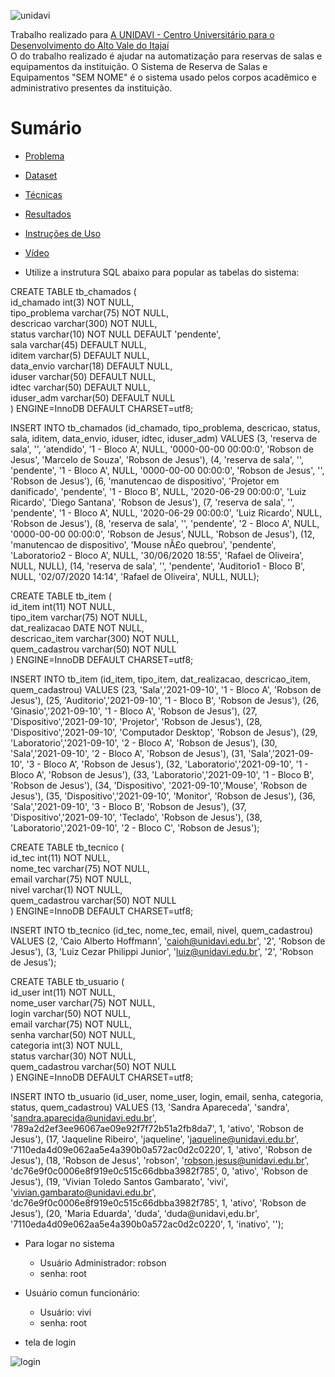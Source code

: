 ![unidavi](https://user-images.githubusercontent.com/31260719/139905606-d5602edc-1866-4389-9940-ea6216cabc52.png)


Trabalho realizado para [A UNIDAVI - Centro Universitário para o Desenvolvimento do Alto Vale do Itajaí](https://www.unidavi.edu.br/)<br> O do trabalho realizado é ajudar na automatização para reservas de salas e equipamentos da instituição. O Sistema de Reserva de Salas e Equipamentos "SEM NOME" é o sistema usado pelos corpos acadêmico e administrativo presentes da instituição. 



# Sumário 
* [Problema](#problema)
* [Dataset](#dataset)
* [Técnicas](#tecnicas)
* [Resultados](#resultados)
* [Instruções de Uso](#instrucao)
* [Vídeo](#video)

* Utilize a instrutura SQL abaixo para popular as tabelas do sistema:

CREATE TABLE tb_chamados (<br>
  id_chamado int(3) NOT NULL,<br>
  tipo_problema varchar(75) NOT NULL,<br>
  descricao varchar(300) NOT NULL,<br>
  status varchar(10) NOT NULL DEFAULT 'pendente',<br>
  sala varchar(45) DEFAULT NULL,<br>
  iditem varchar(5) DEFAULT NULL,<br>
  data_envio varchar(18) DEFAULT NULL,<br>
  iduser varchar(50) DEFAULT NULL,<br>
  idtec varchar(50) DEFAULT NULL,<br>
  iduser_adm varchar(50) DEFAULT NULL<br>
) ENGINE=InnoDB DEFAULT CHARSET=utf8;<br>


INSERT INTO tb_chamados (id_chamado, tipo_problema, descricao, status, sala, iditem, data_envio, iduser, idtec, iduser_adm) VALUES
(3, 'reserva de sala', '', 'atendido', '1 - Bloco A', NULL, '0000-00-00 00:00:0', 'Robson de Jesus', 'Marcelo de Souza', 'Robson de Jesus'),
(4, 'reserva de sala', '', 'pendente', '1 - Bloco A', NULL, '0000-00-00 00:00:0', 'Robson de Jesus', '', 'Robson de Jesus'),
(6, 'manutencao de dispositivo', 'Projetor em danificado', 'pendente', '1 - Bloco B', NULL, '2020-06-29 00:00:0', 'Luiz Ricardo', 'Diego Santana', 'Robson de Jesus'),
(7, 'reserva de sala', '', 'pendente', '1 - Bloco A', NULL, '2020-06-29 00:00:0', 'Luiz Ricardo', NULL, 'Robson de Jesus'),
(8, 'reserva de sala', '', 'pendente', '2 - Bloco A', NULL, '0000-00-00 00:00:0', 'Robson de Jesus', NULL, 'Robson de Jesus'),
(12, 'manutencao de dispositivo', 'Mouse nÃ£o quebrou', 'pendente', 'Laboratorio2 - Bloco A', NULL, '30/06/2020 18:55', 'Rafael de Oliveira', NULL, NULL),
(14, 'reserva de sala', '', 'pendente', 'Auditorio1 - Bloco B', NULL, '02/07/2020 14:14', 'Rafael de Oliveira', NULL, NULL);


CREATE TABLE tb_item (<br>
  id_item int(11) NOT NULL,<br>
  tipo_item varchar(75) NOT NULL,<br>
  dat_realizacao DATE NOT NULL,<br>
  descricao_item varchar(300) NOT NULL,<br>
  quem_cadastrou varchar(50) NOT NULL<br>
) ENGINE=InnoDB DEFAULT CHARSET=utf8;<br>


INSERT INTO tb_item (id_item, tipo_item, dat_realizacao, descricao_item, quem_cadastrou) VALUES
(23, 'Sala','2021-09-10', '1 - Bloco A', 'Robson de Jesus'),
(25, 'Auditorio','2021-09-10', '1 - Bloco B', 'Robson de Jesus'),
(26, 'Ginasio','2021-09-10', '1 - Bloco A', 'Robson de Jesus'),
(27, 'Dispositivo','2021-09-10', 'Projetor', 'Robson de Jesus'),
(28, 'Dispositivo','2021-09-10', 'Computador Desktop', 'Robson de Jesus'),
(29, 'Laboratorio','2021-09-10', '2 - Bloco A', 'Robson de Jesus'),
(30, 'Sala','2021-09-10', '2 - Bloco A', 'Robson de Jesus'),
(31, 'Sala','2021-09-10', '3 - Bloco A', 'Robson de Jesus'),
(32, 'Laboratorio','2021-09-10', '1 - Bloco A', 'Robson de Jesus'),
(33, 'Laboratorio','2021-09-10', '1 - Bloco B', 'Robson de Jesus'),
(34, 'Dispositivo', '2021-09-10','Mouse', 'Robson de Jesus'),
(35, 'Dispositivo','2021-09-10', 'Monitor', 'Robson de Jesus'),
(36, 'Sala','2021-09-10', '3 - Bloco B', 'Robson de Jesus'),
(37, 'Dispositivo','2021-09-10', 'Teclado', 'Robson de Jesus'),
(38, 'Laboratorio','2021-09-10', '2 - Bloco C', 'Robson de Jesus');


CREATE TABLE tb_tecnico (<br>
  id_tec int(11) NOT NULL,<br>
  nome_tec varchar(75) NOT NULL,<br>
  email varchar(75) NOT NULL,<br>
  nivel varchar(1) NOT NULL,<br>
  quem_cadastrou varchar(50) NOT NULL<br>
) ENGINE=InnoDB DEFAULT CHARSET=utf8;<br>


INSERT INTO tb_tecnico (id_tec, nome_tec, email, nivel, quem_cadastrou) VALUES
(2, 'Caio Alberto Hoffmann', 'caioh@unidavi.edu.br', '2', 'Robson de Jesus'),
(3, 'Luiz Cezar Philippi Junior', 'luiz@unidavi.edu.br', '2', 'Robson de Jesus');


CREATE TABLE tb_usuario (<br>
  id_user int(11) NOT NULL,<br>
  nome_user varchar(75) NOT NULL,<br>
  login varchar(50) NOT NULL,<br>
  email varchar(75) NOT NULL,<br>
  senha varchar(50) NOT NULL,<br>
  categoria int(3) NOT NULL,<br>
  status varchar(30) NOT NULL,<br>
  quem_cadastrou varchar(50) NOT NULL<br>
) ENGINE=InnoDB DEFAULT CHARSET=utf8;<br>


INSERT INTO tb_usuario (id_user, nome_user, login, email, senha, categoria, status, quem_cadastrou) VALUES
(13, 'Sandra Apareceda', 'sandra', 'sandra.aparecida@unidavi.edu.br', '789a2d2ef3ee96067ae09e92f7f72b51a2fb8da7', 1, 'ativo', 'Robson de Jesus'),
(17, 'Jaqueline Ribeiro', 'jaqueline', 'jaqueline@unidavi.edu.br', '7110eda4d09e062aa5e4a390b0a572ac0d2c0220', 1, 'ativo', 'Robson de Jesus'),
(18, 'Robson de Jesus', 'robson', 'robson.jesus@unidavi.edu.br', 'dc76e9f0c0006e8f919e0c515c66dbba3982f785', 0, 'ativo', 'Robson de Jesus'),
(19, 'Vivian Toledo Santos Gambarato', 'vivi', 'vivian.gambarato@unidavi.edu.br', 'dc76e9f0c0006e8f919e0c515c66dbba3982f785', 1, 'ativo', 'Robson de Jesus'),
(20, 'Maria Eduarda', 'duda', 'duda@unidavi,edu.br', '7110eda4d09e062aa5e4a390b0a572ac0d2c0220', 1, 'inativo', '');



* Para logar no sistema 
  - Usuário Administrador: robson
  - senha: root

* Usuário comun funcionário:
  - Usuário: vivi
  - senha: root


* tela de login 


![login](https://user-images.githubusercontent.com/31260719/139909121-9dd17e96-5b8a-4d3b-9394-872dddc235b8.png)

